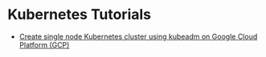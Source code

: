 # Kubernetes Tutorials

* [Create single node Kubernetes cluster using kubeadm on Google Cloud Platform (GCP)](docs/01-single-node-k8s-gcp-kubeadm.md)
